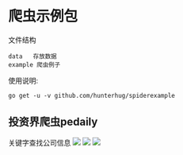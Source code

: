 # 爬虫示例包

文件结构

```
data   存放数据
example 爬虫例子
```

使用说明:

```
go get -u -v github.com/hunterhug/spiderexample
```

## 投资界爬虫pedaily

关键字查找公司信息
<img src='https://raw.githubusercontent.com/hunterhug/spiderexample/master/img/pedaily1.png' />
<img src='https://raw.githubusercontent.com/hunterhug/spiderexample/master/img/pedaily2.png' />
<img src='https://raw.githubusercontent.com/hunterhug/spiderexample/master/img/pedaily3.png' />

